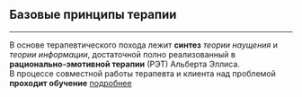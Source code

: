 ## Базовые принципы терапии
---

В основе терапевтического похода лежит **синтез** _теории наущения_ и _теории информации_, достаточной полно реализованный в **рационально-эмотивной терапии** (РЭТ) Альберта Эллиса.  
В процессе совместной работы терапевта и клиента над проблемой **проходит обучение** [подробнее](/abstract/)

